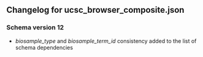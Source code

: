 ## Changelog for ucsc_browser_composite.json

### Schema version 12
    
* *biosample_type* and *biosample_term_id* consistency added to the list of schema dependencies